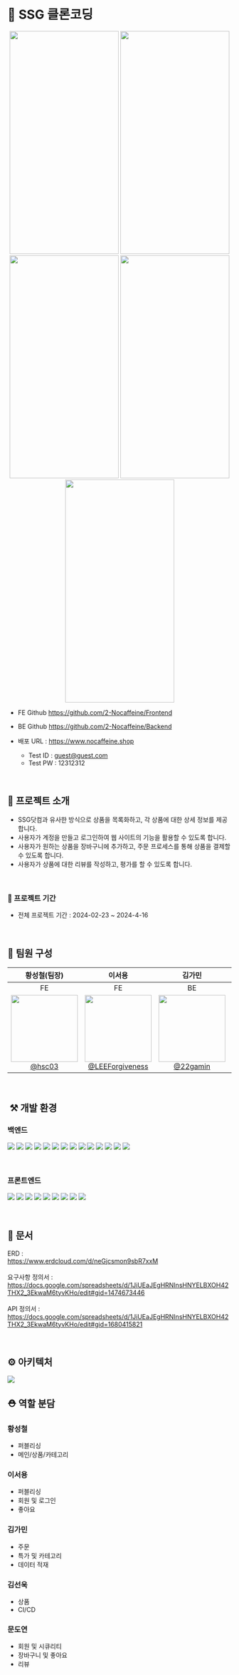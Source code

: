 # 🛒 SSG 클론코딩
<div align="center">
<img src="https://cdn.discordapp.com/attachments/1209744304000737312/1229073222675464212/image.png?ex=662e5aa3&is=661be5a3&hm=8ae2589f4d21ae1283d127956fbd04892d5e4fd99d042a6278edf0555987f315&" height=500 width=245>
<img src="https://github.com/2-Nocaffeine/Backend/assets/83085413/4986cd53-53e0-48a4-9d21-8acfa3f795b6" height=500 width=245>
    <br>
    <img src="https://media.discordapp.net/attachments/1209744304000737312/1229073868283580487/image.png?ex=662e5b3d&is=661be63d&hm=72482ed9f10e8414c5d6fb10c8fa452c005216ee6e07113b8ee18503f1c3ad5d&=&format=webp&quality=lossless&width=289&height=585" height=500 width=245>
    <img src="https://cdn.discordapp.com/attachments/1209744304000737312/1229074160517382164/image.png?ex=662e5b82&is=661be682&hm=ddc12bcf25b5a4dc32b4fa1c1f5984bcb49446c6d5b343ae18426b4b19c2fa02&" height=500 width=245>
    <img src="https://cdn.discordapp.com/attachments/1209744304000737312/1229077145712590928/image.png?ex=662e5e4a&is=661be94a&hm=9be531ba7643463c2aa3690b9a9928e56fbff412126e501ebb5cb5cd2f82a980&" height=500 width=245>


</div>

- FE Github https://github.com/2-Nocaffeine/Frontend
- BE Github https://github.com/2-Nocaffeine/Backend

- 배포 URL : https://www.nocaffeine.shop
  - Test ID : guest@guest.com
  - Test PW : 12312312

<br>

## 👋 프로젝트 소개

- SSG닷컴과 유사한 방식으로 상품을 목록화하고, 각 상품에 대한 상세 정보를 제공합니다.
- 사용자가 계정을 만들고 로그인하여 웹 사이트의 기능을 활용할 수 있도록 합니다.
- 사용자가 원하는 상품을 장바구니에 추가하고, 주문 프로세스를 통해 상품을 결제할 수 있도록 합니다.
- 사용자가 상품에 대한 리뷰를 작성하고, 평가를 할 수 있도록 합니다.

<br>

### 📅 프로젝트 기간

- 전체 프로젝트 기간 : 2024-02-23 ~ 2024-4-16

<br>

## 🤗 팀원 구성

<div align="center"> 

| **황성철(팀장)** |                                                                      **이서용**                                                                      | **김가민** | **김선욱** |                                                                               **문도연**                                                                                |
| :------: |:-------------------------------------------------------------------------------------------------------------------------------------------------:| :------: | :------: |:--------------------------------------------------------------------------------------------------------------------------------------------------------------------:|
| FE |                                                                        FE                                                                         | BE | BE |                                                                                  BE                                                                                  |
| [<img src="https://github.com/2-Nocaffeine/Backend/assets/83085413/6d5968a8-2624-4c1b-a170-e46360a72d4b" height=150 width=150> <br/> @hsc03](https://github.com/hsc03) | [<img src="https://github.com/2-Nocaffeine/Backend/assets/83085413/9e216e90-d957-4f17-bda4-8afca259562e" height=150 width=150> <br/> @LEEForgiveness](https://github.com/LEEForgiveness) | [<img src="https://github.com/2-Nocaffeine/Backend/assets/83085413/074e6afc-f347-4b54-abc8-a1fc616d73cf" height=150 width=150> <br/> @22gamin](https://github.com/22gamin) | [<img src="https://github.com/2-Nocaffeine/Backend/assets/83085413/ee062da9-7733-4e22-9ed3-89eee3dbb1f9" height=150 width=150> <br/> @CANADAGAGOPA](https://github.com/CANADAGAGOPA) | [<img src="https://github.com/2-Nocaffeine/Backend/assets/83085413/9eb30797-e9c1-41b3-94da-7775bb26a32b" height=150 width=150> <br/> @mdy7    ](https://github.com/mdy7) |

</div>

<br>

##  ⚒️ 개발 환경

### 백엔드 <br>
<img src="https://img.shields.io/badge/java-007396?style=for-the-badge&logo=OpenJDK&logoColor=white"> <img src="https://img.shields.io/badge/spring-6DB33F?style=for-the-badge&logo=spring&logoColor=white"> <img src="https://img.shields.io/badge/spring boot-6DB33F?style=for-the-badge&logo=springboot&logoColor=white"> <img src="https://img.shields.io/badge/Spring Security-6DB33F?style=for-the-badge&logo=Spring Security&logoColor=white"> <img src="https://img.shields.io/badge/mysql-4479A1?style=for-the-badge&logo=mysql&logoColor=white"> <img src="https://img.shields.io/badge/intellij idea-000000?style=for-the-badge&logo=intellijidea&logoColor=white"> <img src="https://img.shields.io/badge/postman-FF6C37?style=for-the-badge&logo=postman&logoColor=white"> <img src="https://img.shields.io/badge/git-F05032?style=for-the-badge&logo=git&logoColor=white"> <img src="https://img.shields.io/badge/github-81717?style=for-the-badge&logo=github&logoColor=white"> <img src="https://img.shields.io/badge/docker-2496ED?style=for-the-badge&logo=docker&logoColor=white"> <img src="https://img.shields.io/badge/Redis-DC382D?style=for-the-badge&logo=Redis&logoColor=white"> <img src="https://img.shields.io/badge/GitHub Actions-2088FF?style=for-the-badge&logo=GitHub Actions&logoColor=white"> <img src="https://img.shields.io/badge/Amazon%20EC2-FF9900?style=for-the-badge&logo=Amazon%20EC2&logoColor=white"> <img src="https://img.shields.io/badge/swagger-85EA2D?style=for-the-badge&logo=swagger&logoColor=white">

<br>

### 프론트엔드<br>
<img src="https://img.shields.io/badge/next.js-000000?style=for-the-badge&logo=nextdotjs&logoColor=white"> <img src="https://img.shields.io/badge/typescript-3178C6?style=for-the-badge&logo=typescript&logoColor=white"> <img src="https://img.shields.io/badge/HTML5-E34F26?style=for-the-badge&logo=HTML5&logoColor=white"> <img src="https://img.shields.io/badge/CSS3-1572B6?style=for-the-badge&logo=CSS3&logoColor=white"> <img src="https://img.shields.io/badge/React-61DAFB?style=for-the-badge&logo=React&logoColor=white"> <img src="https://img.shields.io/badge/JavaScript-F7DF1E?style=for-the-badge&logo=JavaScript&logoColor=white"> <img src="https://img.shields.io/badge/node.js-339933?style=for-the-badge&logo=nodedotjs&logoColor=white"> <img src="https://img.shields.io/badge/tailwindcss-06B6D4?style=for-the-badge&logo=tailwindcss&logoColor=white"> <img src="https://img.shields.io/badge/visualstudiocode-007ACC?style=for-the-badge&logo=visualstudiocode&logoColor=white">

<br>

## 📄 문서
ERD : <br>
https://www.erdcloud.com/d/neGjcsmon9sbR7xxM <br><br>
요구사항 정의서 : <br>
https://docs.google.com/spreadsheets/d/1JiUEaJEgHRNInsHNYELBXOH42THX2_3EkwaM6tyvKHo/edit#gid=1474673446 <br><br>
API 정의서 : <br>
https://docs.google.com/spreadsheets/d/1JiUEaJEgHRNInsHNYELBXOH42THX2_3EkwaM6tyvKHo/edit#gid=1680415821 <br>

<br>

## ⚙ 아키텍처
<img src="https://media.discordapp.net/attachments/1209744304000737312/1229064514880667689/image.png?ex=662e5287&is=661bdd87&hm=e65abb308008d27d65f4ecd5fd20f53b7ec8a10370ac4a198b2eee65c01cd64c&=&format=webp&quality=lossless">

<br>

## ⛑ 역할 분담

### 황성철
- 퍼블리싱
- 메인/상품/카테고리

 
### 이서용
- 퍼블리싱
- 회원 및 로그인
- 좋아요


### 김가민
- 주문
- 특가 및 카테고리
- 데이터 적재


### 김선욱
- 상품
- CI/CD


### 문도연
- 회원 및 시큐리티
- 장바구니 및 좋아요
- 리뷰

<br>
